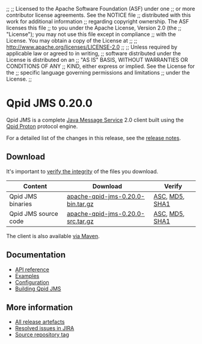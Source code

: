 ;;
;; Licensed to the Apache Software Foundation (ASF) under one
;; or more contributor license agreements.  See the NOTICE file
;; distributed with this work for additional information
;; regarding copyright ownership.  The ASF licenses this file
;; to you under the Apache License, Version 2.0 (the
;; "License"); you may not use this file except in compliance
;; with the License.  You may obtain a copy of the License at
;; 
;;   http://www.apache.org/licenses/LICENSE-2.0
;; 
;; Unless required by applicable law or agreed to in writing,
;; software distributed under the License is distributed on an
;; "AS IS" BASIS, WITHOUT WARRANTIES OR CONDITIONS OF ANY
;; KIND, either express or implied.  See the License for the
;; specific language governing permissions and limitations
;; under the License.
;;

# Qpid JMS 0.20.0

Qpid JMS is a complete [Java Message Service][jms] 2.0 client built
using the [Qpid Proton]({{site_url}}/proton/index.html) protocol engine.

For a detailed list of the changes in this release, see the [release
notes](release-notes.html).

[jms]: http://en.wikipedia.org/wiki/Java_Message_Service

## Download

It's important to [verify the
integrity]({{site_url}}/download.html#verify-what-you-download) of the
files you download.

| Content | Download | Verify |
|---------|----------|--------|
| Qpid JMS binaries | [apache-qpid-jms-0.20.0-bin.tar.gz](http://archive.apache.org/dist/qpid/jms/0.20.0/apache-qpid-jms-0.20.0-bin.tar.gz) | [ASC](https://archive.apache.org/dist/qpid/jms/0.20.0/apache-qpid-jms-0.20.0-bin.tar.gz.asc), [MD5](https://archive.apache.org/dist/qpid/jms/0.20.0/apache-qpid-jms-0.20.0-bin.tar.gz.md5), [SHA1](https://archive.apache.org/dist/qpid/jms/0.20.0/apache-qpid-jms-0.20.0-bin.tar.gz.sha1) |
| Qpid JMS source code | [apache-qpid-jms-0.20.0-src.tar.gz](http://archive.apache.org/dist/qpid/jms/0.20.0/apache-qpid-jms-0.20.0-src.tar.gz) | [ASC](https://archive.apache.org/dist/qpid/jms/0.20.0/apache-qpid-jms-0.20.0-src.tar.gz.asc), [MD5](https://archive.apache.org/dist/qpid/jms/0.20.0/apache-qpid-jms-0.20.0-src.tar.gz.md5), [SHA1](https://archive.apache.org/dist/qpid/jms/0.20.0/apache-qpid-jms-0.20.0-src.tar.gz.sha1) |

The client is also available [via Maven]({{site_url}}/maven.html).

## Documentation


<div class="two-column" markdown="1">

 - [API reference](http://docs.oracle.com/javaee/7/api/javax/jms/package-summary.html)
 - [Examples](https://github.com/apache/qpid-jms/tree/0.20.0/qpid-jms-examples)
 - [Configuration](docs/index.html)
 - [Building Qpid JMS](building.html)

</div>


## More information

 - [All release artefacts](http://archive.apache.org/dist/qpid/jms/0.20.0)
 - [Resolved issues in JIRA](https://issues.apache.org/jira/issues/?jql=project+%3D+QPIDJMS+AND+fixVersion+%3D+%270.20.0%27+AND+resolution+%3D+%27fixed%27+ORDER+BY+priority+DESC)
 - [Source repository tag](https://git-wip-us.apache.org/repos/asf/qpid-jms.git/tree/refs/tags/0.20.0)

<script type="text/javascript">
  _deferredFunctions.push(function() {
      if ("0.20.0" === "{{current_jms_release}}") {
          _modifyCurrentReleaseLinks();
      }
  });
</script>